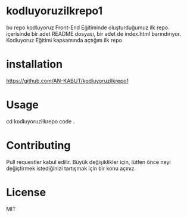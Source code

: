 # kodluyoruzilkrepo1
bu repo kodluyoruz Front-End Eğitiminde oluşturduğumuz ilk repo. içerisinde bir adet README dosyası, bir adet de index.html barındırıyor.
Kodluyoruz Eğitimi kapsamında açtığım ilk repo
# installation
https://github.com/AN-KABUT/kodluyoruzilkrepo1
# Usage
cd kodluyoruzilkrepo
code .
# Contributing
Pull requestler kabul edilir. Büyük değişiklikler için, lütfen önce neyi değiştirmek istediğinizi tartışmak için bir konu açınız.
# License
MIT
